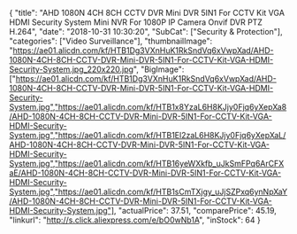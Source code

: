 {
	"title": "AHD 1080N 4CH 8CH CCTV DVR Mini DVR 5IN1 For CCTV Kit VGA HDMI Security System Mini NVR For 1080P IP Camera Onvif DVR PTZ H.264",
	"date": "2018-10-31 10:30:20",
	"SubCat": ["Security & Protection"],
	"categories": ["Video Surveillance"],
	"thumbnailImage": "https://ae01.alicdn.com/kf/HTB1Dg3VXnHuK1RkSndVq6xVwpXad/AHD-1080N-4CH-8CH-CCTV-DVR-Mini-DVR-5IN1-For-CCTV-Kit-VGA-HDMI-Security-System.jpg_220x220.jpg",
	"BigImage": ["https://ae01.alicdn.com/kf/HTB1Dg3VXnHuK1RkSndVq6xVwpXad/AHD-1080N-4CH-8CH-CCTV-DVR-Mini-DVR-5IN1-For-CCTV-Kit-VGA-HDMI-Security-System.jpg","https://ae01.alicdn.com/kf/HTB1x8YzaL6H8KJjy0Fjq6yXepXa8/AHD-1080N-4CH-8CH-CCTV-DVR-Mini-DVR-5IN1-For-CCTV-Kit-VGA-HDMI-Security-System.jpg","https://ae01.alicdn.com/kf/HTB1El2zaL6H8KJjy0Fjq6yXepXaL/AHD-1080N-4CH-8CH-CCTV-DVR-Mini-DVR-5IN1-For-CCTV-Kit-VGA-HDMI-Security-System.jpg","https://ae01.alicdn.com/kf/HTB16yeWXkfb_uJkSmFPq6ArCFXaE/AHD-1080N-4CH-8CH-CCTV-DVR-Mini-DVR-5IN1-For-CCTV-Kit-VGA-HDMI-Security-System.jpg","https://ae01.alicdn.com/kf/HTB1sCmTXjgy_uJjSZPxq6ynNpXaY/AHD-1080N-4CH-8CH-CCTV-DVR-Mini-DVR-5IN1-For-CCTV-Kit-VGA-HDMI-Security-System.jpg"],
	"actualPrice": 37.51,
	"comparePrice": 45.19,
	"linkurl": "http://s.click.aliexpress.com/e/bO0wNb1A",
	"inStock": 64
}
